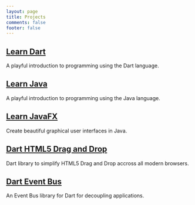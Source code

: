 ```yaml
---
layout: page
title: Projects
comments: false
footer: false
---
```


## <a href="{{root_url}}/projects/learn-dart">Learn Dart</a> ##
A playful introduction to programming using the Dart language.

## <a href="{{root_url}}/projects/learn-java">Learn Java</a> ##
A playful introduction to programming using the Java language.

## <a href="{{root_url}}/projects/learn-javafx">Learn JavaFX</a> ##
Create beautiful graphical user interfaces in Java.

## <a href="{{root_url}}/projects/dart-html5-drag-and-drop">Dart HTML5 Drag and Drop</a> ##
Dart library to simplify HTML5 Drag and Drop accross all modern browsers.

## <a href="{{root_url}}/projects/dart-event-bus">Dart Event Bus</a> ##
An Event Bus library for Dart for decoupling applications.
